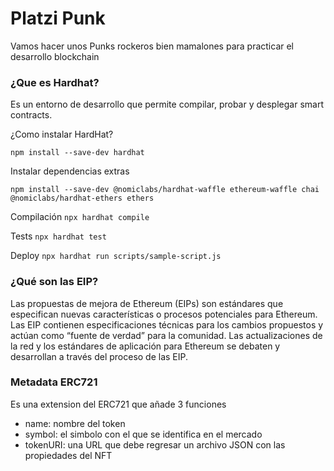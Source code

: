# Platzi Punk

Vamos hacer unos Punks rockeros bien mamalones para practicar el desarrollo blockchain

### ¿Que es Hardhat?

Es un entorno de desarrollo que permite compilar, probar y desplegar smart contracts.

¿Como instalar HardHat?

`npm install --save-dev hardhat`

Instalar dependencias extras

`npm install --save-dev @nomiclabs/hardhat-waffle ethereum-waffle chai @nomiclabs/hardhat-ethers ethers`

Compilación
`npx hardhat compile`

Tests
`npx hardhat test`

Deploy
`npx hardhat run scripts/sample-script.js`

### ¿Qué son las EIP?

Las propuestas de mejora de Ethereum (EIPs) son estándares que especifican nuevas características o procesos potenciales para Ethereum. Las EIP contienen especificaciones técnicas para los cambios propuestos y actúan como “fuente de verdad” para la comunidad. Las actualizaciones de la red y los estándares de aplicación para Ethereum se debaten y desarrollan a través del proceso de las EIP.

### Metadata ERC721

Es una extension del ERC721 que añade 3 funciones

- name: nombre del token
- symbol: el simbolo con el que se identifica en el mercado
- tokenURI: una URL que debe regresar un archivo JSON con las propiedades del NFT
